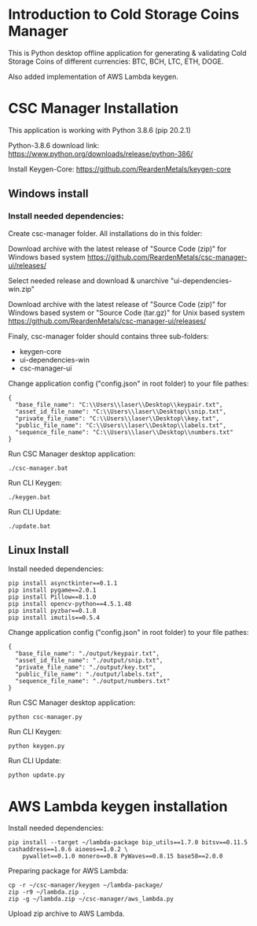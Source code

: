 # Introduction to Cold Storage Coins Manager

This is Python desktop offline application for generating & validating Cold Storage Coins of different currencies: BTC, BCH, LTC, ETH, DOGE.

Also added implementation of AWS Lambda keygen.

# CSC Manager Installation

This application is working with Python 3.8.6 (pip 20.2.1)

Python-3.8.6 download link: https://www.python.org/downloads/release/python-386/

Install Keygen-Core: https://github.com/ReardenMetals/keygen-core

## Windows install
    
### Install needed dependencies:

Create csc-manager folder. All installations do in this folder:

Download archive with the latest release of "Source Code (zip)" for Windows based system
https://github.com/ReardenMetals/csc-manager-ui/releases/

Select needed release and download & unarchive "ui-dependencies-win.zip" 
    
Download archive with the latest release of "Source Code (zip)" for Windows based system or "Source Code (tar.gz)" for Unix based system
https://github.com/ReardenMetals/csc-manager-ui/releases/

Finaly, csc-manager folder should contains three sub-folders: 

- keygen-core
- ui-dependencies-win
- csc-manager-ui

Change application config ("config.json" in root folder) to your file pathes:

    {
      "base_file_name": "C:\\Users\\laser\\Desktop\\keypair.txt",
      "asset_id_file_name": "C:\\Users\\laser\\Desktop\\snip.txt",
      "private_file_name": "C:\\Users\\laser\\Desktop\\key.txt",
      "public_file_name": "C:\\Users\\laser\\Desktop\\labels.txt",
      "sequence_file_name": "C:\\Users\\laser\\Desktop\\numbers.txt"
    }
    
Run CSC Manager desktop application:

    ./csc-manager.bat
    
Run CLI Keygen:

    ./keygen.bat
    
Run CLI Update:

    ./update.bat
    
## Linux Install

Install needed dependencies:

    pip install asynctkinter==0.1.1
    pip install pygame==2.0.1
    pip install Pillow==8.1.0
    pip install opencv-python==4.5.1.48
    pip install pyzbar==0.1.8
    pip install imutils==0.5.4
    
Change application config ("config.json" in root folder) to your file pathes:
    
    {
      "base_file_name": "./output/keypair.txt",
      "asset_id_file_name": "./output/snip.txt",
      "private_file_name": "./output/key.txt",
      "public_file_name": "./output/labels.txt",
      "sequence_file_name": "./output/numbers.txt"
    }
    
Run CSC Manager desktop application:

    python csc-manager.py
    
Run CLI Keygen:

    python keygen.py
    
Run CLI Update:

    python update.py

# AWS Lambda keygen installation
    
Install needed dependencies:
    
    pip install --target ~/lambda-package bip_utils==1.7.0 bitsv==0.11.5 cashaddress==1.0.6 aioeos==1.0.2 \
        pywallet==0.1.0 monero==0.8 PyWaves==0.8.15 base58==2.0.0
        
Preparing package for AWS Lambda:

    cp -r ~/csc-manager/keygen ~/lambda-package/
    zip -r9 ~/lambda.zip .
    zip -g ~/lambda.zip ~/csc-manager/aws_lambda.py
    
Upload zip archive to AWS Lambda.
